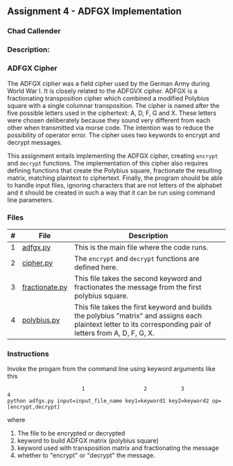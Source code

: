 ## Assignment 4 - ADFGX Implementation
### Chad Callender
### Description:

### ADFGX Cipher
 
The ADFGX cipher was a field cipher used by the German Army during World War I. It is closely related to the ADFGVX cipher. ADFGX is a fractionating transposition cipher which combined a modified Polybius square with a single columnar transposition. The cipher is named after the five possible letters used in the ciphertext: A, D, F, G and X. These letters were chosen deliberately because they sound very different from each other when transmitted via morse code. The intention was to reduce the possibility of operator error. The cipher uses two keywords to encrypt and decrypt messages.

This assignment entails implementing the ADFGX cipher, creating `encrypt` and `decrypt` functions. The implementation of this cipher also requires defining functions that create the Polybius square, fractionate the resulting matrix, matching plaintext to ciphertext. Finally, the program should be able to handle input files, ignoring characters that are not letters of the alphabet and it should be created in such a way that it can be run using command line parameters.

### Files

|   #   | File                       | Description                                                |
| :---: | -------------------------- | ---------------------------------------------------------- |
|   1   | [adfgx.py](./adfgx.py)       | This is the main file where the code runs. |
|   2   | [cipher.py](./cipher.py) | The `encrypt` and `decrypt` functions are defined here. |
|   3   | [fractionate.py](./fractionate.py) | This file takes the second keyword and fractionates the message from the first polybius square. |
|   4   | [polybius.py](./polybius.py)   | This file takes the first keyword and builds the polybius "matrix" and assigns each plaintext letter to its corresponding pair of letters from A, D, F, G, X. |

### Instructions

Invoke the progam from the command line using keyword arguments like this
```
                        1                   2           3                4
python adfgx.py input=input_file_name key1=keyword1 key2=keyword2 op=[encrypt,decrypt] 
```
where

1. The file to be encrypted or decrypted
2. keyword to build ADFGX matrix (polybius square)
3. keyword used with transposition matrix and fractionating the message
4. whether to "encrypt" or "decrypt" the message.
